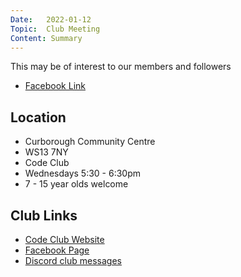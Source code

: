 ```yaml
---
Date:   2022-01-12
Topic:  Club Meeting
Content: Summary
---
```

This may be of interest to our members and followers

* [Facebook Link](https://www.facebook.com/1481985248595237/posts/4486212371505828/)

## Location

* Curborough Community Centre
* WS13 7NY
* Code Club
* Wednesdays 5:30 - 6:30pm
* 7 - 15 year olds welcome

## Club Links

* [Code Club Website](https://lichfield-code-club.github.io/)
* [Facebook Page](https://www.facebook.com/LichfieldCoders)
* [Discord club messages](https://discord.gg/szz6xGK)
